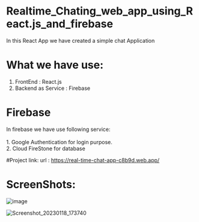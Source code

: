 # Realtime_Chating_web_app_using_React.js_and_firebase

In this React App we have created a simple chat Application

# What we have use:
1. FrontEnd : React.js
2. Backend as Service : Firebase

# Firebase
  In firebase we have use following service:<br><br>
    1. Google Authentication for login purpose.<br>
    2. Cloud FireStone for database
    
#Project link:
  url : https://real-time-chat-app-c8b9d.web.app/
# ScreenShots:

![image](https://user-images.githubusercontent.com/88095936/213169142-749ca3f5-9707-4f9c-ab49-1ba37515ba90.png)

  
![Screenshot_20230118_173740](https://user-images.githubusercontent.com/88095936/213167832-0767fbf7-7e0e-4643-9910-d3946f7dd4bf.png)
